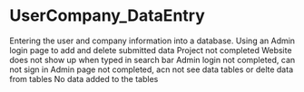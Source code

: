 # UserCompany_DataEntry
Entering the user and company information into a database. Using an Admin login page to add and delete submitted data
Project not completed
Website does not show up when typed in search bar
Admin login not completed, can not sign in
Admin page not completed, acn not see data tables or delte data from tables
No data added to the tables
